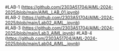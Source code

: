 #LAB-1 (https://github.com/2303A51704/AIML-2024-2025/blob/main/AIML_LAB_01.ipynb)  
#LAB-2 (https://github.com/2303A51704/AIML-2024-2025/blob/main/Lab02_AIML_.ipynb)  
#LAB-3 (https://github.com/2303A51704/AIML-2024-2025/blob/main/Lab3_AIML.ipynb)
#LAB-4 (https://github.com/2303A51704/AIML-2024-2025/blob/main/Lab04_AIML_.ipynb)
